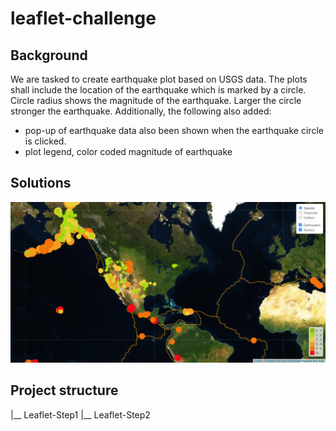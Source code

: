# leaflet-challenge
## Background
We are tasked to create earthquake plot based on USGS data. The plots shall include the location of the earthquake which is marked by a circle. Circle radius shows the magnitude of the earthquake. Larger the circle stronger the earthquake. Additionally, the following also added:
- pop-up of earthquake data also been shown when the earthquake circle is clicked. 
- plot legend, color coded magnitude of earthquake 

## Solutions
![png](earthquakes.png)

## Project structure
|__ Leaflet-Step1
|__ Leaflet-Step2